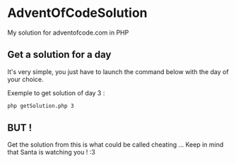 AdventOfCodeSolution
=====================

My solution for adventofcode.com in PHP

Get a solution for a day
------------------------

It's very simple, you just have to launch the command below with the day of your choice.

Exemple to get solution of day 3 :

```bash
php getSolution.php 3
```

BUT !
-----

Get the solution from this is what could be called cheating ...
Keep in mind that Santa is watching you ! :3
